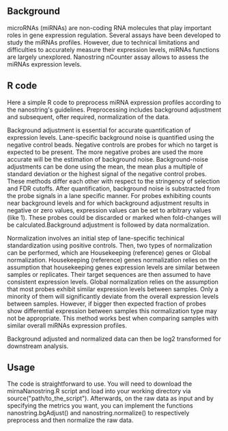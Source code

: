 ## Background ##
microRNAs (miRNAs) are non-coding RNA molecules that play important roles in gene expression regulation. 
Several assays have been developed to study the miRNAs profiles. However, due to technical limitations 
and difficulties to accurately measure their expression levels, miRNAs functions are largely unexplored. 
Nanostring nCounter assay allows to assess the miRNAs expression levels.

## R code ##
Here a simple R code to preprocess miRNA expression profiles according to the nanostring's guidelines. 
Preprocessing includes background adjustment and subsequent, ofter required, normalization of the data.

Background adjustment is essential for accurate quantification of expression levels. Lane-specific background 
noise is quantified using the negative control beads. Negative controls are probes for which no target is expected 
to be present. The more negative probes are used the more accurate will be the estimation of background noise.
Background-noise adjustments can be done using the mean, the mean plus a multiple of standard deviation or the 
highest signal of the negative control probes. These methods differ each other with respect to the stringency 
of selection and FDR cutoffs. After quantification, background noise is substracted from the probe signals in 
a lane specific manner. For probes exhibiting counts near background levels and for which background adjustment 
results in negative or zero values, expression values can be set to arbitrary values (like 1). These probes could
be discarded or marked when fold-changes will be calculated.Background adjustment is followed by data normalization.

Normalization involves an initial step of lane-specific techinical standardization using positive controls. Then,
two types of normalization can be performed, which are Housekeeping (reference) genes or Global normalization. 
Housekeeping (reference) genes normalization relies on the assumption that housekeeping genes expression levels 
are similar between samples or replicates. Their target sequences are then assumed to have consistent expression 
levels. Global normalization relies on the assumption that most probes exhibit similar expression levels between 
samples. Only a minority of them will significantly deviate from the overall expression levels between samples. 
However, if bigger then expected fraction of probes show differential expression between samples this normalization 
type may not be appropriate. This method works best when comparing samples with similar overall miRNAs expression 
profiles. 
    
Background adjusted and normalized data can then be log2 transformed for downstream analysis. 

## Usage ##
The code is straightforward to use. You will need to download the mirnaNanostring.R script and load into
your working directory via source("path/to_the_script"). Afterwards, on the raw data as input and by 
specifying the metrics you want, you can implement the functions nanostring.bgAdjust() and 
nanostring.normalize() to respectively preprocess and then normalize the raw data. 
